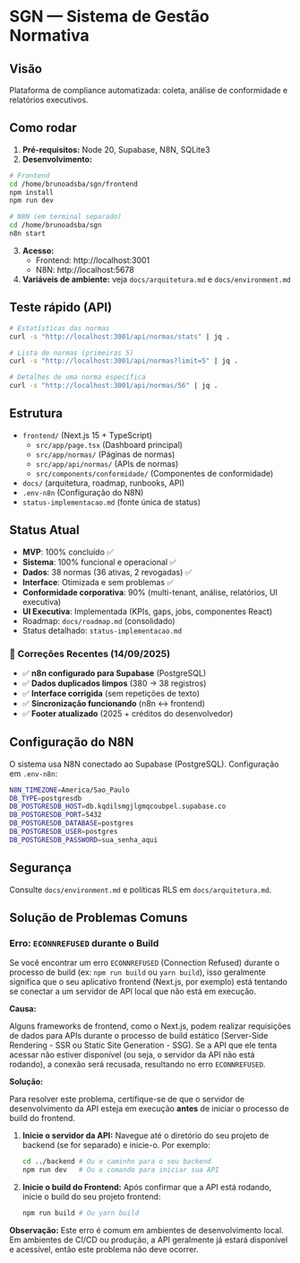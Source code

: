 # SGN — Sistema de Gestão Normativa

## Visão
Plataforma de compliance automatizada: coleta, análise de conformidade e relatórios executivos.

## Como rodar
1) **Pré-requisitos:** Node 20, Supabase, N8N, SQLite3
2) **Desenvolvimento:**
```bash
# Frontend
cd /home/brunoadsba/sgn/frontend
npm install
npm run dev

# N8N (em terminal separado)
cd /home/brunoadsba/sgn
n8n start
```
3) **Acesso:**
   - Frontend: http://localhost:3001
   - N8N: http://localhost:5678
4) **Variáveis de ambiente:** veja `docs/arquitetura.md` e `docs/environment.md`

## Teste rápido (API)
```bash
# Estatísticas das normas
curl -s "http://localhost:3001/api/normas/stats" | jq .

# Lista de normas (primeiras 5)
curl -s "http://localhost:3001/api/normas?limit=5" | jq .

# Detalhes de uma norma específica
curl -s "http://localhost:3001/api/normas/56" | jq .
```

## Estrutura
- `frontend/` (Next.js 15 + TypeScript)
  - `src/app/page.tsx` (Dashboard principal)
  - `src/app/normas/` (Páginas de normas)
  - `src/app/api/normas/` (APIs de normas)
  - `src/components/conformidade/` (Componentes de conformidade)
- `docs/` (arquitetura, roadmap, runbooks, API)
- `.env-n8n` (Configuração do N8N)
- `status-implementacao.md` (fonte única de status)

## Status Atual
- **MVP**: 100% concluído ✅
- **Sistema**: 100% funcional e operacional ✅
- **Dados**: 38 normas (36 ativas, 2 revogadas) ✅
- **Interface**: Otimizada e sem problemas ✅
- **Conformidade corporativa**: 90% (multi-tenant, análise, relatórios, UI executiva)
- **UI Executiva**: Implementada (KPIs, gaps, jobs, componentes React)
- Roadmap: `docs/roadmap.md` (consolidado)
- Status detalhado: `status-implementacao.md`

### 🔧 Correções Recentes (14/09/2025)
- ✅ **n8n configurado para Supabase** (PostgreSQL)
- ✅ **Dados duplicados limpos** (380 → 38 registros)
- ✅ **Interface corrigida** (sem repetições de texto)
- ✅ **Sincronização funcionando** (n8n ↔ frontend)
- ✅ **Footer atualizado** (2025 + créditos do desenvolvedor)

## Configuração do N8N
O sistema usa N8N conectado ao Supabase (PostgreSQL). Configuração em `.env-n8n`:

```bash
N8N_TIMEZONE=America/Sao_Paulo
DB_TYPE=postgresdb
DB_POSTGRESDB_HOST=db.kqdilsmgjlgmqcoubpel.supabase.co
DB_POSTGRESDB_PORT=5432
DB_POSTGRESDB_DATABASE=postgres
DB_POSTGRESDB_USER=postgres
DB_POSTGRESDB_PASSWORD=sua_senha_aqui
```

## Segurança
Consulte `docs/environment.md` e políticas RLS em `docs/arquitetura.md`.

## Solução de Problemas Comuns

### Erro: `ECONNREFUSED` durante o Build

Se você encontrar um erro `ECONNREFUSED` (Connection Refused) durante o processo de build (ex: `npm run build` ou `yarn build`), isso geralmente significa que o seu aplicativo frontend (Next.js, por exemplo) está tentando se conectar a um servidor de API local que não está em execução.

**Causa:**

Alguns frameworks de frontend, como o Next.js, podem realizar requisições de dados para APIs durante o processo de build estático (Server-Side Rendering - SSR ou Static Site Generation - SSG). Se a API que ele tenta acessar não estiver disponível (ou seja, o servidor da API não está rodando), a conexão será recusada, resultando no erro `ECONNREFUSED`.

**Solução:**

Para resolver este problema, certifique-se de que o servidor de desenvolvimento da API esteja em execução **antes** de iniciar o processo de build do frontend.

1. **Inicie o servidor da API:** Navegue até o diretório do seu projeto de backend (se for separado) e inicie-o. Por exemplo:
   ```bash
   cd ../backend # Ou o caminho para o seu backend
   npm run dev   # Ou o comando para iniciar sua API
   ```
2. **Inicie o build do Frontend:** Após confirmar que a API está rodando, inicie o build do seu projeto frontend:
   ```bash
   npm run build # Ou yarn build
   ```

**Observação:** Este erro é comum em ambientes de desenvolvimento local. Em ambientes de CI/CD ou produção, a API geralmente já estará disponível e acessível, então este problema não deve ocorrer.
